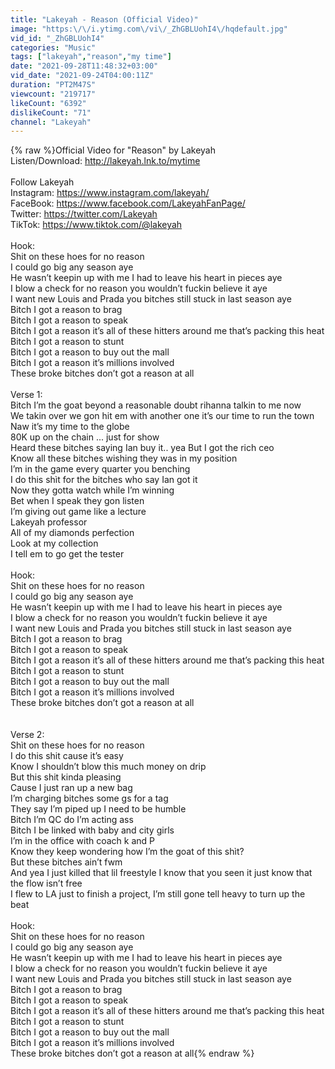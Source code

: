 ```yaml
---
title: "Lakeyah - Reason (Official Video)"
image: "https:\/\/i.ytimg.com\/vi\/_ZhGBLUohI4\/hqdefault.jpg"
vid_id: "_ZhGBLUohI4"
categories: "Music"
tags: ["lakeyah","reason","my time"]
date: "2021-09-28T11:48:32+03:00"
vid_date: "2021-09-24T04:00:11Z"
duration: "PT2M47S"
viewcount: "219717"
likeCount: "6392"
dislikeCount: "71"
channel: "Lakeyah"
---
```

{% raw %}Official Video for &quot;Reason&quot; by Lakeyah<br />Listen/Download: <a rel="nofollow" target="blank" href="http://lakeyah.lnk.to/mytime">http://lakeyah.lnk.to/mytime</a><br /><br />Follow Lakeyah<br />Instagram: <a rel="nofollow" target="blank" href="https://www.instagram.com/lakeyah/">https://www.instagram.com/lakeyah/</a><br />FaceBook: <a rel="nofollow" target="blank" href="https://www.facebook.com/LakeyahFanPage/">https://www.facebook.com/LakeyahFanPage/</a><br />Twitter: <a rel="nofollow" target="blank" href="https://twitter.com/Lakeyah">https://twitter.com/Lakeyah</a><br />TikTok: <a rel="nofollow" target="blank" href="https://www.tiktok.com/@lakeyah">https://www.tiktok.com/@lakeyah</a><br /><br />Hook: <br />Shit on these hoes for no reason <br />I could go big any season aye <br />He wasn’t keepin up with me I had to leave his heart in pieces aye <br />I blow a check for no reason you wouldn’t fuckin believe it aye <br />I want new Louis and Prada you bitches still stuck in last season aye <br />Bitch I got a reason to brag <br />Bitch I got a reason to speak <br />Bitch I got a reason it’s all of these hitters around me that’s packing this heat <br />Bitch I got a reason to stunt <br />Bitch I got a reason to buy out the mall <br />Bitch I got a reason it’s millions involved <br />These broke bitches don’t got a reason at all <br /><br />Verse 1: <br />Bitch I’m the goat beyond a reasonable doubt rihanna talkin to me now <br />We takin over we gon hit em with another one it’s our time to run the town <br />Naw it’s my time to the globe<br />80K up on the chain ... just for show <br />Heard these bitches saying Ian buy it.. yea But I got the rich ceo <br />Know all these bitches wishing they was in my position <br />I’m in the game every quarter you benching<br />I do this shìt for the bitches who say Ian got it <br />Now they gotta watch while I’m winning <br />Bet when I speak they gon listen <br />I’m giving out game like a lecture <br />Lakeyah professor <br />All of my diamonds perfection <br />Look at my collection <br />I tell em to go get the tester <br /><br />Hook: <br />Shit on these hoes for no reason <br />I could go big any season aye <br />He wasn’t keepin up with me I had to leave his heart in pieces aye <br />I blow a check for no reason you wouldn’t fuckin believe it aye <br />I want new Louis and Prada you bitches still stuck in last season aye <br />Bitch I got a reason to brag <br />Bitch I got a reason to speak <br />Bitch I got a reason it’s all of these hitters around me that’s packing this heat <br />Bitch I got a reason to stunt <br />Bitch I got a reason to buy out the mall <br />Bitch I got a reason it’s millions involved <br />These broke bitches don’t got a reason at all <br /><br /><br />Verse 2: <br />Shìt on these hoes for no reason <br />I do this shit cause it’s easy<br />Know I shouldn’t blow this much money on drip<br />But this shit kinda pleasing <br />Cause I just ran up a new bag<br />I’m charging bitches some gs for a tag <br />They say I’m piped up  I need to be humble<br /> Bitch I’m QC do  I’m acting ass <br />Bitch I be linked with baby and city girls <br />I’m in the office with coach k and P <br />Know they keep wondering how I’m the goat of this shìt? <br />But these bitches ain’t fwm <br />And yea I just killed that lil freestyle I know that you seen it just know that the flow isn’t free <br />I flew to LA just to finish a project, I’m still gone tell heavy to turn up the beat <br /><br />Hook: <br />Shit on these hoes for no reason <br />I could go big any season aye <br />He wasn’t keepin up with me I had to leave his heart in pieces aye <br />I blow a check for no reason you wouldn’t fuckin believe it aye <br />I want new Louis and Prada you bitches still stuck in last season aye <br />Bitch I got a reason to brag <br />Bitch I got a reason to speak <br />Bitch I got a reason it’s all of these hitters around me that’s packing this heat <br />Bitch I got a reason to stunt <br />Bitch I got a reason to buy out the mall <br />Bitch I got a reason it’s millions involved <br />These broke bitches don’t got a reason at all{% endraw %}
